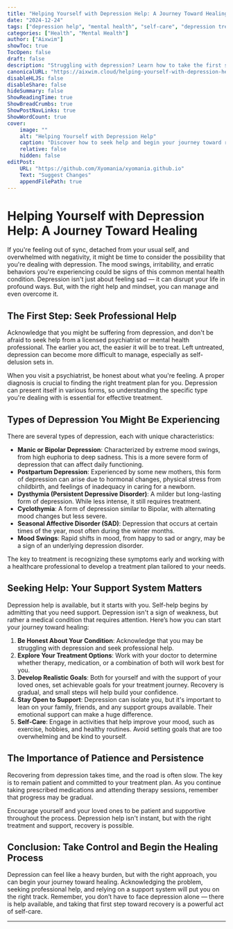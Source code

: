 ```yaml
---
title: "Helping Yourself with Depression Help: A Journey Toward Healing"
date: "2024-12-24"
tags: ["depression help", "mental health", "self-care", "depression treatment", "coping with depression"]
categories: ["Health", "Mental Health"]
author: ["Aixwim"]
showToc: true
TocOpen: false
draft: false
description: "Struggling with depression? Learn how to take the first step toward healing with professional help, understanding your symptoms, and getting the right treatment."
canonicalURL: "https://aixwim.cloud/helping-yourself-with-depression-help"
disableHLJS: false
disableShare: false
hideSummary: false
ShowReadingTime: true
ShowBreadCrumbs: true
ShowPostNavLinks: true
ShowWordCount: true
cover:
    image: ""
    alt: "Helping Yourself with Depression Help"
    caption: "Discover how to seek help and begin your journey toward recovery from depression."
    relative: false
    hidden: false
editPost:
    URL: "https://github.com/Xyomania/xyomania.github.io"
    Text: "Suggest Changes"
    appendFilePath: true
---
```


# Helping Yourself with Depression Help: A Journey Toward Healing

If you're feeling out of sync, detached from your usual self, and overwhelmed with negativity, it might be time to consider the possibility that you're dealing with depression. The mood swings, irritability, and erratic behaviors you're experiencing could be signs of this common mental health condition. Depression isn't just about feeling sad — it can disrupt your life in profound ways. But, with the right help and mindset, you can manage and even overcome it.

## The First Step: Seek Professional Help

Acknowledge that you might be suffering from depression, and don't be afraid to seek help from a licensed psychiatrist or mental health professional. The earlier you act, the easier it will be to treat. Left untreated, depression can become more difficult to manage, especially as self-delusion sets in. 

When you visit a psychiatrist, be honest about what you're feeling. A proper diagnosis is crucial to finding the right treatment plan for you. Depression can present itself in various forms, so understanding the specific type you're dealing with is essential for effective treatment.

## Types of Depression You Might Be Experiencing

There are several types of depression, each with unique characteristics:

- **Manic or Bipolar Depression**: Characterized by extreme mood swings, from high euphoria to deep sadness. This is a more severe form of depression that can affect daily functioning.
- **Postpartum Depression**: Experienced by some new mothers, this form of depression can arise due to hormonal changes, physical stress from childbirth, and feelings of inadequacy in caring for a newborn.
- **Dysthymia (Persistent Depressive Disorder)**: A milder but long-lasting form of depression. While less intense, it still requires treatment.
- **Cyclothymia**: A form of depression similar to Bipolar, with alternating mood changes but less severe.
- **Seasonal Affective Disorder (SAD)**: Depression that occurs at certain times of the year, most often during the winter months.
- **Mood Swings**: Rapid shifts in mood, from happy to sad or angry, may be a sign of an underlying depression disorder.

The key to treatment is recognizing these symptoms early and working with a healthcare professional to develop a treatment plan tailored to your needs.

## Seeking Help: Your Support System Matters

Depression help is available, but it starts with you. Self-help begins by admitting that you need support. Depression isn't a sign of weakness, but rather a medical condition that requires attention. Here’s how you can start your journey toward healing:

1. **Be Honest About Your Condition**: Acknowledge that you may be struggling with depression and seek professional help.
2. **Explore Your Treatment Options**: Work with your doctor to determine whether therapy, medication, or a combination of both will work best for you.
3. **Develop Realistic Goals**: Both for yourself and with the support of your loved ones, set achievable goals for your treatment journey. Recovery is gradual, and small steps will help build your confidence.
4. **Stay Open to Support**: Depression can isolate you, but it's important to lean on your family, friends, and any support groups available. Their emotional support can make a huge difference.
5. **Self-Care**: Engage in activities that help improve your mood, such as exercise, hobbies, and healthy routines. Avoid setting goals that are too overwhelming and be kind to yourself.

## The Importance of Patience and Persistence

Recovering from depression takes time, and the road is often slow. The key is to remain patient and committed to your treatment plan. As you continue taking prescribed medications and attending therapy sessions, remember that progress may be gradual. 

Encourage yourself and your loved ones to be patient and supportive throughout the process. Depression help isn't instant, but with the right treatment and support, recovery is possible.

## Conclusion: Take Control and Begin the Healing Process

Depression can feel like a heavy burden, but with the right approach, you can begin your journey toward healing. Acknowledging the problem, seeking professional help, and relying on a support system will put you on the right track. Remember, you don’t have to face depression alone — there is help available, and taking that first step toward recovery is a powerful act of self-care.

---
